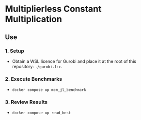 # Multiplierless Constant Multiplication

## Use

### 1. Setup
- Obtain a WSL licence for Gurobi and place it at the root of this repository: `./gurobi.lic`.
### 2. Execute Benchmarks
- `docker compose up mcm_jl_benchmark`
### 3. Review Results
- `docker compose up read_best`


